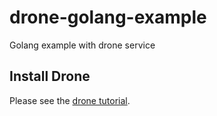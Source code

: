 # drone-golang-example

Golang example with drone service

## Install Drone

Please see the [drone tutorial](https://github.com/go-training/drone-tutorial).
